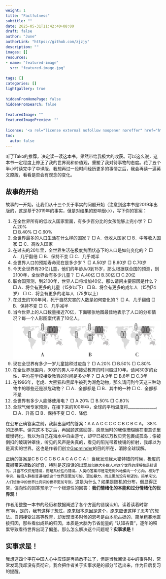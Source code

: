 ```yaml
---
weight: 1
title: "Factfulness"
subtitle: ""
date: 2025-05-31T11:42:40+08:00
draft: false
author: "June"
authorLink: "https://github.com/zjzjy"
description: ""
images: []
resources:
- name: "featured-image"
  src: "featured-image.jpg"

tags: []
categories: []
lightgallery: true

hiddenFromHomePage: false
hiddenFromSearch: false

featuredImage: ""
featuredImagePreview: ""

license: '<a rel="license external nofollow noopener noreffer" href="https://creativecommons.org/licenses/by-nc/4.0/" target="_blank">CC BY-NC 4.0</a>'
toc:
  auto: false
---
```

听了Tako的推荐，决定读一读这本书。果然带给我极大的收获。可以这么说，这本书一定程度上修正了我的世界观和价值观，重塑了我对待事物的态度。花了五个半小时读完中了中译版，我想再过一段时间经历更多的事情之后，我会再读一遍英文原版，看看是否会有观念的变化。
## 故事的开始
故事的一开始，让我们从十三个关于事实的问题开始（注意到这本书是2019年出版的，这是基于2019年的事实，但是对结果的影响很小），写下你的答案：
1. 在全世界所有的低收入国家里面，有多少百分比的女孩能够上完小学？
   □ A.20%   
   □ B.40% 
   □ C.60%
2. 全世界最多的人口生活在什么样的国家？
   □ A．低收入国家
   □ B．中等收入国家
   □ C．高收入国家
3. 在过去的20年里，全世界生活在极度贫困状态下的人口是如何变化的？
   □ A．几乎翻倍
   □ B．保持不变
   □ C．几乎减半
4. 全世界人口的预期寿命现在是多少岁？
   □ A.50岁
   □ B.60岁
   □ C.70岁
5. 今天全世界有20亿儿童，他们的年龄从0到15岁，那么根据联合国的预测，到2100年，全世界会有多少儿童？
   □ A.40亿
   □ B.30亿 
   □ C.20亿
6. 联合国预测，到2100年，世界人口将增加40亿，那么请问主要原因是什么？
   □ A．将会有更多的儿童（15岁以下）
   □ B．将会有更多的成年人（15到74岁）
   □ C．将会有更多的老年人（75岁以上）
7. 在过去的100年间，死于自然灾害的人数是如何变化的？
   □ A．几乎翻倍
   □ B．保持不变
   □ C．几乎减半
8.  当今世界上的人口数量接近70亿，下面哪张地图最佳地表示了人口的分布情况？每一个人形图案代表了10亿人。
   ![Q8](/assets/images/factfullness_q8.png)
9.  现在全世界有多少一岁儿童接种过疫苗？
    □ A.20%
    □ B.50%
    □ C.80%
10. 在全世界范围内，30岁的男人平均接受教育的时间超过10年。请问30岁的女性，平均在学校接受教育的时间是多少年？
    □ A.9年
    □ B.6年
    □ C.3年
11. 在1996年，老虎、大熊猫和黑犀牛被列为濒危动物，那么请问到今天这三种动物中的哪些还是濒危动物？
    □ A．全部都是
    □ B．其中的一种
    □ C．全部都不是
12. 全世界有多少人能够使用电？
    □ A.20%
    □ B.50%
    □ C.80%
13. 全球气候专家预测，在接下来的100年中，全球的平均温度将______________。
    □ A．升高
    □ B．保持不变
    □ C．降低

在公布正确答案之前，我翻出当时的答案：A A A C C C C C B C B C A， 38%的正确率。读完这本书之后，再回顾这些回答，感觉当时的我像珊瑚礁在潜意识里缓慢钙化，我以为自己在海水中自由游弋，却早已被亿万枚贝壳包裹成孤岛；像被倒扣的玻璃钟罩住，听见的风声是失真的，看见的阳光带着棱镜的折射，我却以为是真实的世界。这也是作者们创立[Gapminder](https://www.gapminder.org/)的目的所在，消除全球误解。

正确的答案是C B C C C B C A C A C C A！
当我发现我大错特错的时候，极度的震撼带来极致的好奇，特别是这段话的出现`貌似绝大多数人对这个世界的理解都是错误的。并且不仅仅是错误，而是系统性的错误。人类的答案却是毫无例外地偏向一个方向。相对于事实，每组人群都普遍相信这个世界是更加可怕、更加暴力，而且更加没有希望的。简单来说，人们想象中的世界比真实的世界更加夸张。`这是为什么？如果是随机的分布，倒显得正常，偏向性的回答预示了一个根源性的回答：**我们情绪化的本能和过分情绪化的世界观**！

作者用整整一本书的经历和数据阐述了各个方面的错误认知，读着读着时常有‘啊，是的，我有这样子想过，原来根本原因是这个，原来应该这样子思考’的想法。自诩接受过高等教育，却发现很多时候的思考是由本能占据的，简单粗暴地直接归因，那些看似成熟的归因，本质是大脑为节省能量的 “认知吝啬”，逐年的积累导致看待世界出现了偏差。那么怎么解决这个问题呢？**实事求是！**
## 实事求是！
我想这四个字在中国人心中应该是再熟悉不过了，但是当我阅读书中的事件时，常常发现我却没有贯彻它。我会把作者关于实事求是的部分节选出来，作为日后复习的提醒。

